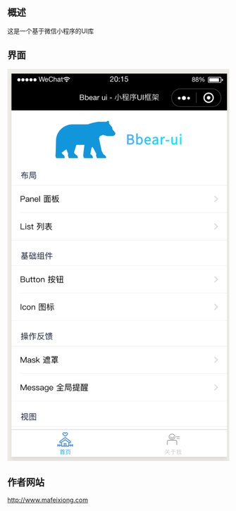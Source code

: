 ## 概述
这是一个基于微信小程序的UI库

## 界面
![预览](https://github.com/mafeixiong/Bbear-ui/blob/master/images/demo/bbear-ui.png)

## 作者网站
http://www.mafeixiong.com
